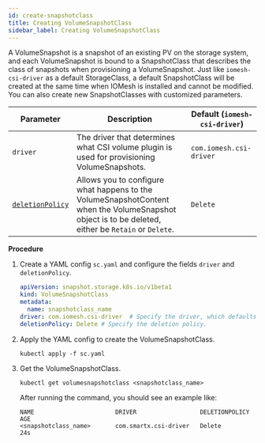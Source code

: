 ```yaml
---
id: create-snapshotclass
title: Creating VolumeSnapshotClass
sidebar_label: Creating VolumeSnapshotClass
---
```


A VolumeSnapshot is a snapshot of an existing PV on the storage system, and each VolumeSnapshot is bound to a SnapshotClass that describes the class of snapshots when provisioning a VolumeSnapshot. Just like `iomesh-csi-driver` as a default StorageClass, a default SnapshotClass will be created at the same time when IOMesh is installed and cannot be modified. You can also create new SnapshotClasses with customized parameters.


|Parameter|Description|Default (`iomesh-csi-driver`)|
|---|---|---|
|`driver`| The driver that determines what CSI volume plugin is used for provisioning VolumeSnapshots. |`com.iomesh.csi-driver`|
|[`deletionPolicy`](https://kubernetes.io/docs/concepts/storage/volume-snapshot-classes/)|Allows you to configure what happens to the VolumeSnapshotContent when the VolumeSnapshot object is to be deleted, either be `Retain` or `Delete`.|`Delete`|

**Procedure**

1. Create a YAML config `sc.yaml` and configure the fields `driver` and `deletionPolicy`.

    ```yaml
    apiVersion: snapshot.storage.k8s.io/v1beta1
    kind: VolumeSnapshotClass
    metadata:
      name: snapshotclass_name
    driver: com.iomesh.csi-driver  # Specify the driver, which defaults to the driver in iomesh.yaml.
    deletionPolicy: Delete # Specify the deletion policy.
    ```

2. Apply the YAML config to create the VolumeSnapshotClass.
  
    ```
    kubectl apply -f sc.yaml 
    ```

3. Get the VolumeSnapshotClass.

    ```
    kubectl get volumesnapshotclass <snapshotclass_name>
    ```

   After running the command, you should see an example like:
    ```output
    NAME                       DRIVER                  DELETIONPOLICY   AGE
    <snapshotclass_name>       com.smartx.csi-driver   Delete           24s
    ```

